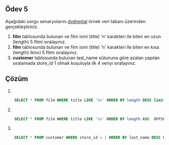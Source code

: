 ## Ödev 5

Aşağıdaki sorgu senaryolarını [dvdrental](https://www.postgresqltutorial.com/wp-content/uploads/2019/05/dvdrental.zip) örnek veri tabanı üzerinden gerçekleştiriniz.

1. **film** tablosunda bulunan ve film ismi (title) 'n' karakteri ile biten en uzun (length) 5 filmi sıralayınız.
2. **film** tablosunda bulunan ve film ismi (title) 'n' karakteri ile biten en kısa (length) ikinci 5 filmi sıralayınız.
3. **customer** tablosunda bulunan last_name sütununa göre azalan yapılan sıralamada store_id 1 olmak koşuluyla ilk 4 veriyi sıralayınız.

## Çözüm

1. 
``` sql
    SELECT * FROM film WHERE title LIKE '%n' ORDER BY length DESC limit 5;

```

2. 
``` sql
    SELECT * FROM film WHERE title LIKE '%n' ORDER BY length ASC  OFFSET 5 LIMIT 5;

```

3. 
``` sql
    SELECT * FROM customer WHERE store_id = 1 ORDER BY last_name DESC LIMIT 4;

```